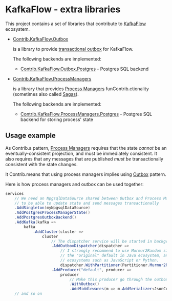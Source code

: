 # KafkaFlow - extra libraries

This project contains a set of libraries that contribute to [KafkaFlow](https://github.com/Farfetch/kafkaflow)
ecosystem.

- [Contrib.KafkaFlow.Outbox](./src/KafkaFlow.Outbox/Readme.md)

  is a library to provide [transactional outbox](https://microservices.io/patterns/data/transactional-outbox.html)
  for KafkaFlow.

  The following backends are implemented:

  - [Contrib.KafkaFlow.Outbox.Postgres](./src/KafkaFlow.Outbox.Postgres) - Postgres SQL backend


- [Contrib.KafkaFlow.ProcessManagers](./src/KafkaFlow.ProcessManagers/Readme.md)

  is a library that provides [Process Managers](https://www.enterpriseintegrationpatterns.com/patterns/messaging/ProcessManager.html)
  funContrib.ctionality (sometimes also called [Sagas](./src/KafkaFlow.ProcessManagers/docs/pm-or-saga.md)).

  The following backends are implemented:

  - [Contrib.KafkaFlow.ProcessManagers.Postgres](./src/KafkaFlow.ProcessManagers.Postgres) -
    Postgres SQL backend for storing process' state

## Usage example

As Contrib.a pattern, [Process Managers](./src/KafkaFlow.ProcessManagers/Readme.md)
requires that the state _cannot_ be an eventually-consistent projection, and must be immediately consistent.
It also requires that any messages that are published _must be_ transactionally consistent with the state changes.

It Contrib.means that using process managers implies using [Outbox](./src/KafkaFlow.Outbox/Readme.md) pattern.

Here is how process managers and outbox can be used together:

```csharp
services
    // We need an NpgsqlDataSource shared between Outbox and Process Managers
    // to be able to update state and send messages transactionally
    .AddSingleton(myNpgsqlDataSource)
    .AddPostgresProcessManagerState()
    .AddPostgresOutboxBackend()
    .AddKafka(kafka =>
        kafka
            .AddCluster(cluster =>
                cluster
                    // The dispatcher service will be started in background
                    .AddOutboxDispatcher(dispatcher =>
                        // I strongly recommend to use Murmur2Random since it is
                        // the "original" default in Java ecosystem, and is shared by other
                        // ecosystems such as JavaScript or Python.
                        dispatcher.WithPartitioner(Partitioner.Murmur2Random))
                    .AddProducer("default", producer =>
                        producer
                            // Make this producer go through the outbox
                            .WithOutbox()
                            .AddMiddlewares(m => m.AddSerializer<JsonCoreSerializer>()))
    // and so on
```
